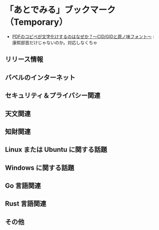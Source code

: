 # 「あとでみる」ブックマーク（Temporary）

- [PDFのコピペが文字化けするのはなぜか？～CID/GIDと原ノ味フォント～](https://www.slideshare.net/trueroad_jp/pdfcidgid) : 康熙部首だけじゃないのか。対応しなくちゃ

## リリース情報


## バベルのインターネット


## セキュリティ＆プライバシー関連

## 天文関連


## 知財関連


## Linux または Ubuntu に関する話題


## Windows に関する話題


## Go 言語関連


## Rust 言語関連


## その他


<!-- eof -->
